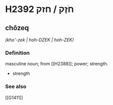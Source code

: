 # H2392 חֹזֶק / חזק

## chôzeq

_(kho'-zek | hoh-DZEK | hoh-ZEK)_

### Definition

masculine noun; from [[H2388]]; power; strength.

- strength
### See also

[[G1411]]


